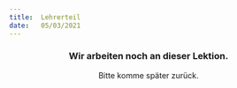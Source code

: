 ```yaml
---
title:  Lehrerteil
date:   05/03/2021
---
```


### <center>Wir arbeiten noch an dieser Lektion.</center>
<center>Bitte komme später zurück.</center>